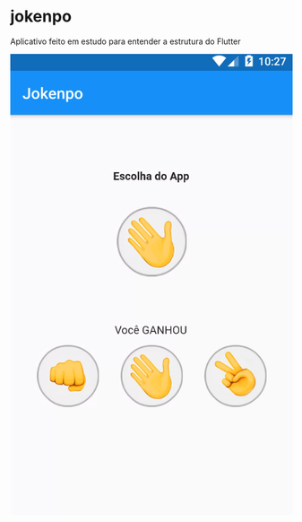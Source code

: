 # jokenpo

Aplicativo feito em estudo para entender a estrutura do Flutter


![jokenpo](https://github.com/pedrosnow/jokenpo/blob/main/jokenpo.png)
